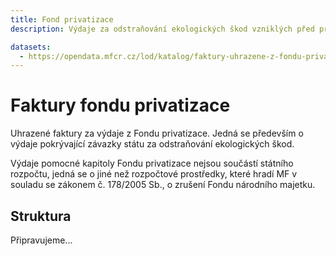 ```yaml
---
title: Fond privatizace
description: Výdaje za odstraňování ekologických škod vzniklých před privatizací

datasets:
  - https://opendata.mfcr.cz/lod/katalog/faktury-uhrazene-z-fondu-privatizace
---
```


# Faktury fondu privatizace

Uhrazené faktury za výdaje z Fondu privatizace. Jedná se především o výdaje pokrývající závazky státu za odstraňování ekologických škod.

Výdaje pomocné kapitoly Fondu privatizace nejsou součástí státního rozpočtu, jedná se o jiné než rozpočtové prostředky, které hradí MF v souladu se zákonem č. 178/2005 Sb., o zrušení Fondu národního majetku. 

## Struktura

Připravujeme...
